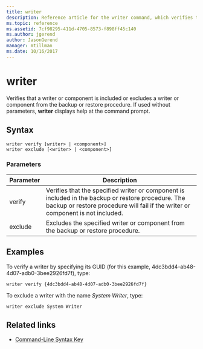 ```yaml
---
title: writer
description: Reference article for the writer command, which verifies that a writer or component is included or excludes a writer or component from the backup or restore procedure.
ms.topic: reference
ms.assetid: 7cf98295-411d-4705-8573-f898ff45c140
ms.author: jgerend
author: JasonGerend
manager: mtillman
ms.date: 10/16/2017
---
```


# writer

Verifies that a writer or component is included or excludes a writer or component from the backup or restore procedure. If used without parameters, **writer** displays help at the command prompt.

## Syntax

```
writer verify [writer> | <component>]
writer exclude [<writer> | <component>]
```

### Parameters

| Parameter | Description |
|--|--|
| verify | Verifies that the specified writer or component is included in the backup or restore procedure. The backup or restore procedure will fail if the writer or component is not included. |
| exclude | Excludes the specified writer or component from the backup or restore procedure. |

## Examples

To verify a writer by specifying its GUID (for this example, 4dc3bdd4-ab48-4d07-adb0-3bee2926fd7f), type:

```
writer verify {4dc3bdd4-ab48-4d07-adb0-3bee2926fd7f}
```

To exclude a writer with the name *System Writer*, type:

```
writer exclude System Writer
```

## Related links

- [Command-Line Syntax Key](command-line-syntax-key.md)
